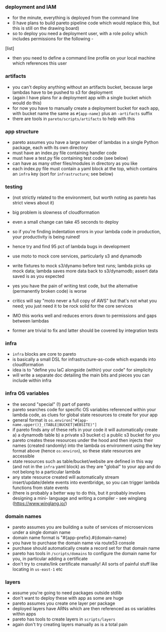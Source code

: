 ### deployment and IAM

- for the minute, everything is deployed from the command line
- (I have plans to build pareto pipeline code which would replace this, but this is still on the drawing board)
- so to deploy you need a deployment user, with a role policy which includes permissions for the following -

[list]

- then you need to define a command line profile  on your local machine which references this user

### artifacts

- you can't deploy anything without an artifacts bucket, because large lambdas have to be pushed to s3 for deployment
- (again I have plans for a deployment app with a single bucket which would do this)
- for now you have to manually create a deployment bucket for each app, with bucket name the same as `#{app-name}` plus an `-artifacts` suffix
- there are tools in `pareto/scripts/artifacts` to help with this

### app structure

- pareto assumes you have a large number of lambdas in a single Python package, each with its own directory
- must have an index.py file containing handler code
- must have a test.py file containing test code (see below)
- can have as many other files/modules in directory as you like
- each index.py file must contain a yaml block at the top, which contains an `infra` key (sort for `infrastructure`; see below)

### testing

- (not strictly related to the environment, but worth noting as pareto has strict views about it)

- big problem is slowness of cloudformation
- even a small change can take 45 seconds to deploy
- so if you're finding indentation errors in your lambda code in production, your productivity is being ruined!
- hence try and find 95 pct of lambda bugs in development
- use moto to mock core services, particularly s3 and dynamodb
- write fixtures to mock s3/dynamo before test runs; lambda picks up mock data; lambda saves more data back to s3/dynamodb; assert data saved is as you expected
- yes you have the pain of writing test code, but the alternative (permanently broken code) is worse
- critics will say "moto never a full copy of AWS" but that's not what you need; you just need it to be rock solid for the core services
- IMO this works well and reduces errors down to permissions and gaps between lambdas
- former are trivial to fix and latter should be covered by integration tests

### infra

- `infra` blocks are core to pareto
- is basically a small DSL for infrastructure-as-code which expands into cloudformation
- idea is to "define you IaC alongside (within) your code" for simplicity
- will write a separate doc detailing the main bits and pieces you can include within infra

### infra OS variables

- the second "special" (!) part of pareto
- pareto searches code for specific OS variables referenced within your lambda code, as clues for global state resources to create for your app
- general format is `os.environ["#{app-name.upper()}_(TABLE|BUCKET|WEBSITE)"]`
- if pareto finds any of these refs in your code it will automatically create a) a dynamodb table b) a private s3 bucket c) a public s3 bucket for you
- pareto creates these resources under the hood and then injects their names  (created randomly) into the lambda os environment using the key format above (hence `os:environ`), so these state resources are accessible
- state resources such as table/bucket/website are defined in this way (and not in the `infra` yaml block) as they are "global" to your app and do not belong to a particular lambda
- any state resource created will automatically stream insert/update/delete events into eventbridge, so you can trigger lambda functions from state events
- (there is probably a better way to do this, but it probably involves designing a mini- language and writing a compiler - see winglang (https://www.winglang.io/)

### domain names

- pareto assumes you are building a suite of services of microservices under a single domain name
- domain name format is "#{app-prefix}.#{domain-name}
- you have to purchase the domain name via route53 console
- purchase should automatically create a record set for that domain name
- pareto has tools in `/scripts/domains` to configure the domain name for you, in particular adding a certificate
- don't try to create/link certificate manually! All sorts of painful stuff like locating in `us-east-1` etc

### layers

- assume you're going to need packages outside stdlib
- don't want to deploy these with app as some are huge
- pareto assumes you create one layer per package
- deployed layers have ARNs which are then referenced as os variables within apps
- pareto has tools to create layers in `scripts/layers`
- again don't try creating layers manually as is a total pain 
